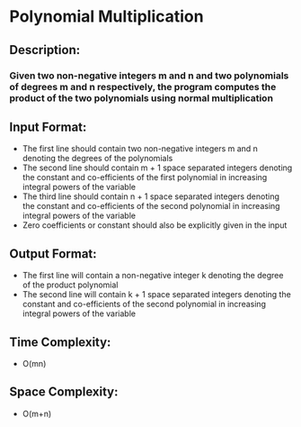 # Polynomial Multiplication
## Description:
### Given two non-negative integers m and n and two polynomials of degrees m and n respectively, the program computes the product of the two polynomials using normal multiplication
## Input Format:
* The first line should contain two non-negative integers m and n denoting the degrees of the polynomials
* The second line should contain m + 1 space separated integers denoting the constant and co-efficients of the first polynomial in increasing integral powers of the variable
* The third line should contain n + 1 space separated integers denoting the constant and co-efficients of the second polynomial in increasing integral powers of the variable
* Zero coefficients or constant should also be explicitly given in the input
## Output Format:
* The first line will contain a non-negative integer k denoting the degree of the product polynomial
* The second line will contain k + 1 space separated integers denoting the constant and co-efficients of the second polynomial in increasing integral powers of the variable
## Time Complexity:
* O(mn)
## Space Complexity:
* O(m+n)